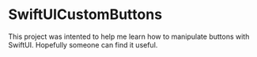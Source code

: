 # SwiftUICustomButtons
This project was intented to help me learn how to manipulate buttons with SwiftUI. Hopefully someone can find it useful.
